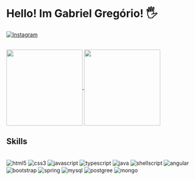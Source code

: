 # Hello! Im Gabriel Gregório! 🖐️

[![Instagram](https://img.shields.io/badge/Instagram-E4405F?style=for-the-badge&logo=instagram&logoColor=white)](https://www.instagram.com/greg.gg87/)

<div style="display:inline"></br>

<a href="https://github.com/anuraghazra/github-readme-stats">
  <img height=200 align="center" src="https://github-readme-stats.vercel.app/api?username=ggreg1987" />
</a>
<a href="https://github.com/anuraghazra/convoychat">
  <img height=200 align="center"  src="https://github-readme-stats.vercel.app/api/top-langs?username=ggreg1987&layout=compact&langs_count=8&card_width=320" />
</a>
    
</div>

## Skills

<div style="display: inline_block"></br>
    <img alt = "html5" align="center" 
    src="https://img.shields.io/badge/HTML5-E34F26?style=for-the-badge&logo=html5&logoColor=white">
    <img alt = "css3" align="center" 
    src="https://img.shields.io/badge/CSS3-1572B6?style=for-the-badge&logo=css3&logoColor=whit">
    <img alt = "javascript" align="center" 
    src="https://img.shields.io/badge/JavaScript-323330?style=for-the-badge&logo=javascript&logoColor=F7DF1E">
    <img alt = "typescript" align="center" 
    src="https://img.shields.io/badge/TypeScript-007ACC?style=for-the-badge&logo=typescript&logoColor=white">
    <img alt = "java" align="center" 
    src="https://img.shields.io/badge/Java-ED8B00?style=for-the-badge&logo=openjdk&logoColor=white">
    <img alt = "shellscript" align="center" 
    src="https://img.shields.io/badge/Shell_Script-121011?style=for-the-badge&logo=gnu-bash&logoColor=white">
    <img alt = "angular" align="center" 
    src="https://img.shields.io/badge/Angular-DD0031?style=for-the-badge&logo=angular&logoColor=white">
    <img alt = "bootstrap" align="center" 
    src="https://img.shields.io/badge/Bootstrap-563D7C?style=for-the-badge&logo=bootstrap&logoColor=white">
    <img alt = "spring" align="center" 
    src="https://img.shields.io/badge/Spring-6DB33F?style=for-the-badge&logo=spring&logoColor=white">
    <img alt = "mysql" align="center" 
    src="https://img.shields.io/badge/MySQL-00000F?style=for-the-badge&logo=mysql&logoColor=white">
    <img alt = "postgree" align="center" 
    src="https://img.shields.io/badge/PostgreSQL-316192?style=for-the-badge&logo=postgresql&logoColor=white">
    <img alt = "mongo" align="center" 
    src="https://img.shields.io/badge/MongoDB-4EA94B?style=for-the-badge&logo=mongodb&logoColor=white">
</div>

